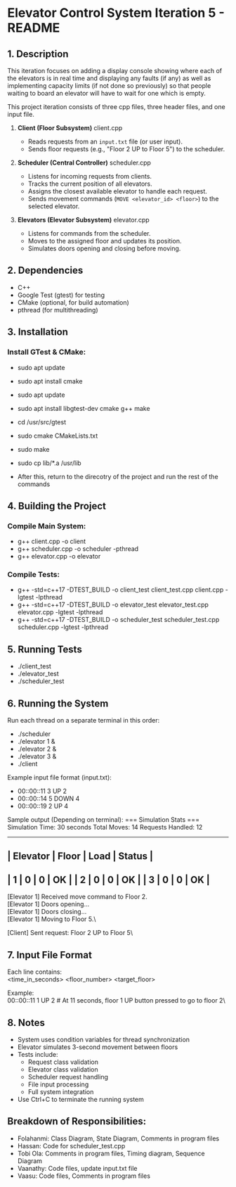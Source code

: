 
# Elevator Control System  Iteration 5 - README


## 1. Description

This iteration focuses on adding a display console showing where each of the elevators is in real time and
displaying any faults (if any) as well as implementing capacity limits (if not done so previously) so that people waiting to board an
elevator will have to wait for one which is empty.

This project iteration consists of three cpp files, three header files, and one input file. 

1. **Client (Floor Subsystem)** client.cpp
   - Reads requests from an `input.txt` file (or user input).
   - Sends floor requests (e.g., "Floor 2 UP to Floor 5") to the scheduler.

2. **Scheduler (Central Controller)** scheduler.cpp
   - Listens for incoming requests from clients.
   - Tracks the current position of all elevators.
   - Assigns the closest available elevator to handle each request.
   - Sends movement commands (`MOVE <elevator_id> <floor>`) to the selected elevator.

3. **Elevators (Elevator Subsystem)** elevator.cpp
   - Listens for commands from the scheduler.
   - Moves to the assigned floor and updates its position.
   - Simulates doors opening and closing before moving.


## 2. Dependencies

- C++ 
- Google Test (gtest) for testing
- CMake (optional, for build automation)
- pthread (for multithreading)


## 3. Installation

### Install GTest & CMake:
- sudo apt update
- sudo apt install cmake

- sudo apt update
- sudo apt install libgtest-dev cmake g++ make

- cd /usr/src/gtest
- sudo cmake CMakeLists.txt
- sudo make
- sudo cp lib/*.a /usr/lib
- After this, return to the direcotry of the project and run the rest of the commands

## 4. Building the Project

### Compile Main System:
- g++ client.cpp -o client
- g++ scheduler.cpp -o scheduler -pthread
- g++ elevator.cpp -o elevator

### Compile Tests:
- g++ -std=c++17 -DTEST_BUILD -o client_test client_test.cpp client.cpp -lgtest -lpthread
- g++ -std=c++17 -DTEST_BUILD -o elevator_test elevator_test.cpp elevator.cpp -lgtest -lpthread
- g++ -std=c++17 -DTEST_BUILD -o scheduler_test scheduler_test.cpp scheduler.cpp -lgtest -lpthread

## 5. Running Tests

- ./client_test
- ./elevator_test
- ./scheduler_test

## 6. Running the System

Run each thread on a separate terminal in this order:
- ./scheduler
- ./elevator 1 &
- ./elevator 2 &
- ./elevator 3 &
- ./client

Example input file format (input.txt):
- 00::00::11 3 UP 2
- 00::00::14 5 DOWN 4
- 00::00::19 2 UP 4

Sample output (Depending on terminal):
=== Simulation Stats ===
Simulation Time: 30 seconds
Total Moves: 14
Requests Handled: 12

---------------------------------------------
| Elevator | Floor | Load | Status          |
---------------------------------------------
|      1   |     0  |  0  |                              OK |
|      2   |     0  |  0  |                              OK |
|      3   |     0  |  0  |                              OK |
---------------------------------------------

[Elevator 1] Received move command to Floor 2.\
[Elevator 1] Doors opening...\
[Elevator 1] Doors closing...\
[Elevator 1] Moving to Floor 5.\

[Client] Sent request: Floor 2 UP to Floor 5\


## 7. Input File Format

Each line contains:\
<time_in_seconds> <floor_number> <direction> <target_floor>

Example:\
00::00::11 1 UP 2   # At 11 seconds, floor 1 UP button pressed to go to floor 2\


## 8. Notes

- System uses condition variables for thread synchronization
- Elevator simulates 3-second movement between floors
- Tests include:
  * Request class validation
  * Elevator class validation
  * Scheduler request handling
  * File input processing
  * Full system integration
- Use Ctrl+C to terminate the running system

## Breakdown of Responsibilities:

- Folahanmi: Class Diagram, State Diagram, Comments in program files
- Hassan: Code for scheduler_test.cpp
- Tobi Ola: Comments in program files, Timing diagram, Sequence Diagram
- Vaanathy: Code files, update input.txt file
- Vaasu: Code files, Comments in program files



